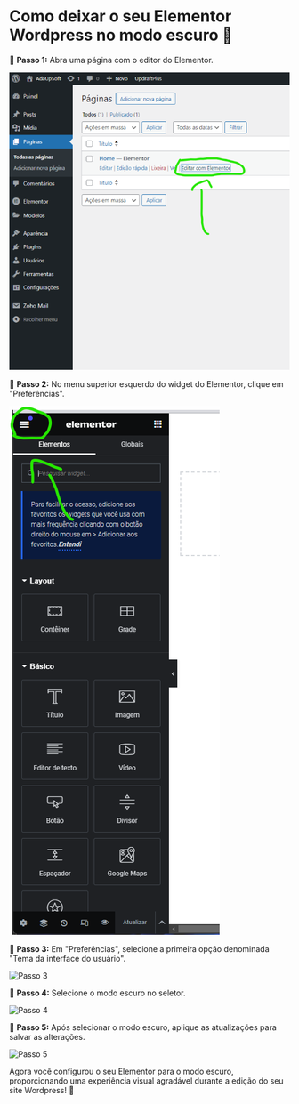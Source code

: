 # Como deixar o seu Elementor Wordpress no modo escuro 🌙

📝 **Passo 1:** Abra uma página com o editor do Elementor.

![Passo 1](https://raw.githubusercontent.com/Gledesonsc/Como-deixar-o-seu-Elementor-Wordpress-no-modo-escuro/main/01.png)

📝 **Passo 2:** No menu superior esquerdo do widget do Elementor, clique em "Preferências".

![Passo 2](https://raw.githubusercontent.com/Gledesonsc/Como-deixar-o-seu-Elementor-Wordpress-no-modo-escuro/main/02.png)

📝 **Passo 3:** Em "Preferências", selecione a primeira opção denominada "Tema da interface do usuário".

![Passo 3]([![image](https://github.com/Gledesonsc/Como-deixar-o-seu-Elementor-Wordpress-no-modo-escuro/assets/103478076/237382d5-cbe3-4e59-a5c6-cb312f0fd11a)
)

📝 **Passo 4:** Selecione o modo escuro no seletor.

![Passo 4](link_da_imagem_passo_4)

📝 **Passo 5:** Após selecionar o modo escuro, aplique as atualizações para salvar as alterações.

![Passo 5](link_da_imagem_passo_5)

Agora você configurou o seu Elementor para o modo escuro, proporcionando uma experiência visual agradável durante a edição do seu site Wordpress! 🎉
